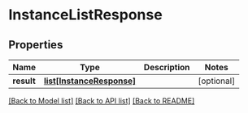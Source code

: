 # InstanceListResponse

## Properties
Name | Type | Description | Notes
------------ | ------------- | ------------- | -------------
**result** | [**list[InstanceResponse]**](InstanceResponse.md) |  | [optional] 

[[Back to Model list]](../README.md#documentation-for-models) [[Back to API list]](../README.md#documentation-for-api-endpoints) [[Back to README]](../README.md)


